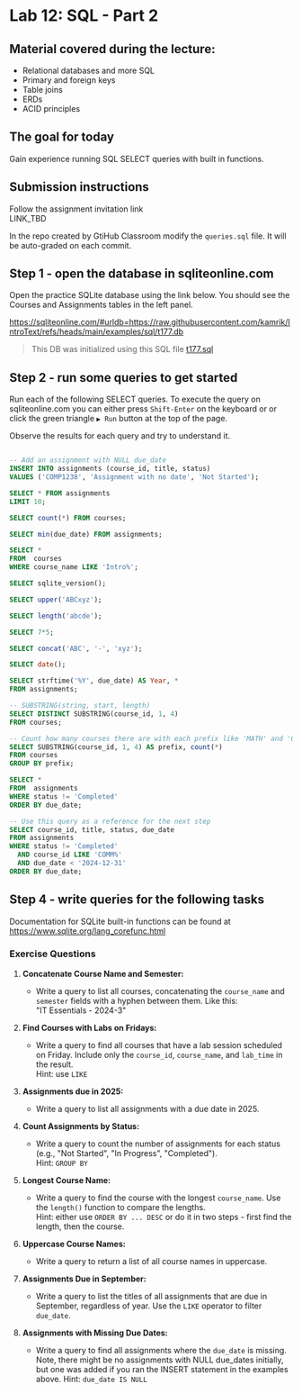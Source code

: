 # Lab 12: SQL - Part 2



## Material covered during the lecture:
- Relational databases and more SQL
- Primary and foreign keys
- Table joins
- ERDs 
- ACID principles

## The goal for today
Gain experience running SQL SELECT queries with built in functions.

## Submission instructions
Follow the assignment invitation link  
LINK_TBD

In the repo created by GtiHub Classroom modify the `queries.sql` file. It will be auto-graded on each commit.

## Step 1 - open the database in sqliteonline.com
Open the practice SQLite database using the link below.
You should see the Courses and Assignments tables in the left panel.

https://sqliteonline.com/#urldb=https://raw.githubusercontent.com/kamrik/IntroText/refs/heads/main/examples/sql/t177.db

> This DB was initialized using this SQL file [t177.sql](../examples/sql/t177.sql)


## Step 2 - run some queries to get started
Run each of the following SELECT queries.
To execute the query on sqliteonline.com you can either press `Shift-Enter` on the keyboard or or click the green triangle `▶ Run` button at the top of the page.

Observe the results for each query and try to understand it.

```sql

-- Add an assignment with NULL due_date
INSERT INTO assignments (course_id, title, status) 
VALUES ('COMP1238', 'Assignment with no date', 'Not Started');

SELECT * FROM assignments
LIMIT 10; 

SELECT count(*) FROM courses;

SELECT min(due_date) FROM assignments;

SELECT *
FROM  courses
WHERE course_name LIKE 'Intro%';

SELECT sqlite_version();

SELECT upper('ABCxyz');

SELECT length('abcde');

SELECT 7*5;

SELECT concat('ABC', '-', 'xyz');

SELECT date();

SELECT strftime('%Y', due_date) AS Year, * 
FROM assignments;

-- SUBSTRING(string, start, length)
SELECT DISTINCT SUBSTRING(course_id, 1, 4) 
FROM courses;

-- Count how many courses there are with each prefix like 'MATH' and 'COMP'
SELECT SUBSTRING(course_id, 1, 4) AS prefix, count(*)
FROM courses
GROUP BY prefix;

SELECT *
FROM  assignments
WHERE status != 'Completed'
ORDER BY due_date;

-- Use this query as a reference for the next step
SELECT course_id, title, status, due_date
FROM assignments
WHERE status != 'Completed'	
  AND course_id LIKE 'COMM%'
  AND due_date < '2024-12-31'
ORDER BY due_date;
```

## Step 4 - write queries for the following tasks

Documentation for SQLite built-in functions can be found at https://www.sqlite.org/lang_corefunc.html

### Exercise Questions  
   
1. **Concatenate Course Name and Semester:**  
   - Write a query to list all courses, concatenating the `course_name` and `semester` fields with a hyphen between them. Like this:  
   "IT Essentials - 2024-3"
   
2. **Find Courses with Labs on Fridays:**  
   - Write a query to find all courses that have a lab session scheduled on Friday. Include only the `course_id`, `course_name`, and `lab_time` in the result.  
   Hint: use `LIKE`  
   
3. **Assignments due in 2025:**  
   - Write a query to list all assignments with a due date in 2025.  
   
4. **Count Assignments by Status:**  
   - Write a query to count the number of assignments for each status (e.g., "Not Started", "In Progress", "Completed").  
   Hint: `GROUP BY`
   
5. **Longest Course Name:**  
   - Write a query to find the course with the longest `course_name`. Use the `length()` function to compare the lengths.  
   Hint: either use `ORDER BY ... DESC` or do it in two steps - first find the length, then the course.
   
6. **Uppercase Course Names:**  
   - Write a query to return a list of all course names in uppercase.  
   
7. **Assignments Due in September:**  
   - Write a query to list the titles of all assignments that are due in September, regardless of year. Use the `LIKE` operator to filter `due_date`.
   
8. **Assignments with Missing Due Dates:**  
   - Write a query to find all assignments where the `due_date` is missing. Note, there might be no assignments with NULL due_dates initially, but one was added if you ran the INSERT statement in the examples above.
   Hint: `due_date IS NULL`
   


